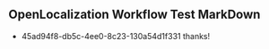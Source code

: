 ## OpenLocalization Workflow Test MarkDown
* 45ad94f8-db5c-4ee0-8c23-130a54d1f331 thanks!

<!--HONumber=Jul16_HO2-->


